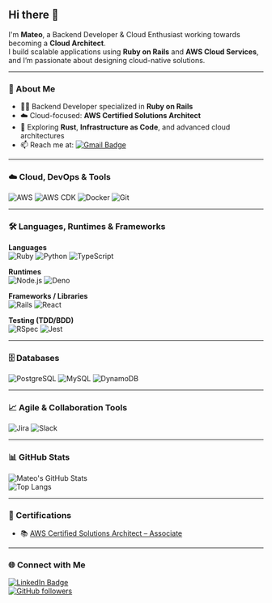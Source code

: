 ## Hi there 👋  

I'm **Mateo**, a Backend Developer & Cloud Enthusiast working towards becoming a **Cloud Architect**.  
I build scalable applications using **Ruby on Rails** and **AWS Cloud Services**, and I’m passionate about designing cloud-native solutions.  

---

### 🚀 About Me  
- 🧑‍💻 Backend Developer specialized in **Ruby on Rails**  
- ☁️ Cloud-focused: **AWS Certified Solutions Architect**  
- 🌱 Exploring **Rust**, **Infrastructure as Code**, and advanced cloud architectures  
- 📫 Reach me at: [![Gmail Badge](https://img.shields.io/badge/-sheshi.mateo01@gmail.com-D14836?style=for-the-badge&logo=gmail&logoColor=white)](mailto:sheshi.mateo01@gmail.com)  

---

### ☁️ Cloud, DevOps & Tools  

![AWS](https://img.shields.io/badge/AWS-232F3E?style=for-the-badge&logo=amazon-aws&logoColor=FF9900) 
![AWS CDK](https://img.shields.io/badge/AWS%20CDK-FF9900?style=for-the-badge) 
![Docker](https://img.shields.io/badge/Docker-2496ED?style=for-the-badge&logo=docker&logoColor=white)
![Git](https://img.shields.io/badge/Git-F05032?style=for-the-badge&logo=git&logoColor=white)  

---

### 🛠️ Languages, Runtimes & Frameworks  

**Languages**  
![Ruby](https://img.shields.io/badge/Ruby-CC342D?style=for-the-badge&logo=ruby&logoColor=white) 
![Python](https://img.shields.io/badge/Python-3776AB?style=for-the-badge&logo=python&logoColor=white) 
![TypeScript](https://img.shields.io/badge/TypeScript-3178C6?style=for-the-badge&logo=typescript&logoColor=white)  

**Runtimes**  
![Node.js](https://img.shields.io/badge/Node.js-339933?style=for-the-badge&logo=node.js&logoColor=white) 
![Deno](https://img.shields.io/badge/Deno-000000?style=for-the-badge&logo=deno&logoColor=white)  

**Frameworks / Libraries**  
![Rails](https://img.shields.io/badge/Rails-CC0000?style=for-the-badge&logo=rubyonrails&logoColor=white) 
![React](https://img.shields.io/badge/React-61DAFB?style=for-the-badge&logo=react&logoColor=black)  

**Testing (TDD/BDD)**  
![RSpec](https://img.shields.io/badge/RSpec-FF0000?style=for-the-badge&logo=ruby&logoColor=white) 
![Jest](https://img.shields.io/badge/Jest-C21325?style=for-the-badge&logo=jest&logoColor=white)  

---

### 🗄️ Databases  

![PostgreSQL](https://img.shields.io/badge/PostgreSQL-4169E1?style=for-the-badge&logo=postgresql&logoColor=white) 
![MySQL](https://img.shields.io/badge/MySQL-4479A1?style=for-the-badge&logo=mysql&logoColor=white)
![DynamoDB](https://img.shields.io/badge/DynamoDB-FF9900?style=for-the-badge)  

---

### 📈 Agile & Collaboration Tools  

![Jira](https://img.shields.io/badge/Jira-0052CC?style=for-the-badge&logo=jira&logoColor=white) 
![Slack](https://img.shields.io/badge/Slack-4A154B?style=for-the-badge&logo=slack&logoColor=white)  

---

### 📊 GitHub Stats  

![Mateo's GitHub Stats](https://github-readme-stats.vercel.app/api?username=devsheva&theme=tokyonight&show_icons=true)  
![Top Langs](https://github-readme-stats.vercel.app/api/top-langs/?username=devsheva&theme=tokyonight&layout=compact)  

---

### 🏅 Certifications  
- 📚 [AWS Certified Solutions Architect – Associate](https://www.credly.com/badges/658a4322-a152-4081-95dd-f2f6a6058432/public_url)  

---

### 🌐 Connect with Me  
[![LinkedIn Badge](https://img.shields.io/badge/-Mateo-blue?style=for-the-badge&logo=linkedin&logoColor=white)](https://www.linkedin.com/in/mateo-sheshi-925195221/)  
[![GitHub followers](https://img.shields.io/github/followers/devsheva?label=Follow&style=social)](https://github.com/devsheva)  
